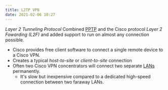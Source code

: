 ```yaml
---
title: L2TP VPN
date: 2021-02-06 10:27
---
```

_Layer 2 Tunneling Protocol_
Combined [PPTP](20210206101803-pptp-vpn.md) and the Cisco protocol
_Layer 2 Fowarding (L2F)_ and added support to run on almost any connection
possible. 
* Cisco provides free client software to connect a single remote device to a
	Cisco VPN.
* Creates a typical _host-to-site_ or _client-to-site_ connection
* Often two Cisco VPN concentrators will connect two separate
	[LANs](20201026125258-lan.md) permanently.
	+ It's slow but inexpensive compared to a dedicated high-speed connection
		between two faraway LANs.
